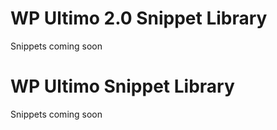 # WP Ultimo 2.0 Snippet Library 

Snippets coming soon

# WP Ultimo Snippet Library

Snippets coming soon
